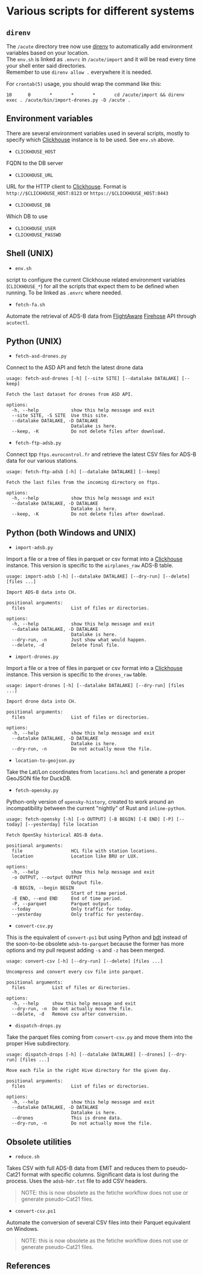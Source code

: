 # Various scripts for different systems

## `direnv`

The `/acute`  directory tree now use [direnv] to automatically add environment variables based on your location.  
The `env.sh` is linked as `.envrc` in `/acute/import` and it will be read every time your shell enter said directories.  
Remember to use `direnv allow .` everywhere it is needed.

For `crontab(5)` usage, you should wrap the command like this:
```cronexp
10      0       *       *       *       cd /acute/import && direnv exec . /acute/bin/import-drones.py -D /acute .
```

## Environment variables

There are several environment variables used in several scripts, mostly to specify which [Clickhouse] instance is to be used.
See `env.sh` above.

- `CLICKHOUSE_HOST`

FQDN to the DB server

- `CLICKHOUSE_URL`

URL for the HTTP client to [Clickhouse].  Format is `http://$CLICKHOUSE_HOST:8123` or `https://$CLICKHOUSE_HOST:8443` 

- `CLICKHOUSE_DB`

Which DB to use

- `CLICKHOUSE_USER`
- `CLICKHOUSE_PASSWD`

## Shell (UNIX)

- `env.sh`

script to configure the current Clickhouse related environment variables (`CLICKHOUSE_*`) for all the scripts that
expect them to be defined when running.  To be linked as `.envrc` where needed.

- `fetch-fa.sh`

Automate the retrieval of ADS-B data from [FlightAware] [Firehose] API through `acutectl`.

## Python (UNIX)

- `fetch-asd-drones.py`

Connect to the ASD API and fetch the latest drone data

```text
usage: fetch-asd-drones [-h] [--site SITE] [--datalake DATALAKE] [--keep]

Fetch the last dataset for drones from ASD API.

options:
  -h, --help            show this help message and exit
  --site SITE, -S SITE  Use this site.
  --datalake DATALAKE, -D DATALAKE
                        Datalake is here.
  --keep, -K            Do not delete files after download.
```

- `fetch-ftp-adsb.py`

Connect tpp `ftps.eurocontrol.fr` and retrieve the latest CSV files for ADS-B data for our various stations.

```text
usage: fetch-ftp-adsb [-h] [--datalake DATALAKE] [--keep]

Fetch the last files from the incoming directory on ftps.

options:
  -h, --help            show this help message and exit
  --datalake DATALAKE, -D DATALAKE
                        Datalake is here.
  --keep, -K            Do not delete files after download.
```

## Python (both Windows and UNIX)

- `import-adsb.py`

Import a file or a tree of files in parquet or csv format into a [Clickhouse] instance.  This version is specific
to the `airplanes_raw` ADS-B table.

```text
usage: import-adsb [-h] [--datalake DATALAKE] [--dry-run] [--delete] [files ...]

Import ADS-B data into CH.

positional arguments:
  files                 List of files or directories.

options:
  -h, --help            show this help message and exit
  --datalake DATALAKE, -D DATALAKE
                        Datalake is here.
  --dry-run, -n         Just show what would happen.
  --delete, -d          Delete final file.
```

- `import-drones.py` 
 
Import a file or a tree of files in parquet or csv format into a [Clickhouse] instance.  This version is specific
to the `drones_raw` table.

```text
usage: import-drones [-h] [--datalake DATALAKE] [--dry-run] [files ...]

Import drone data into CH.

positional arguments:
  files                 List of files or directories.

options:
  -h, --help            show this help message and exit
  --datalake DATALAKE, -D DATALAKE
                        Datalake is here.
  --dry-run, -n         Do not actually move the file.
```

- `location-to-geojson.py`

Take the Lat/Lon coordinates from `locations.hcl` and generate a proper GeoJSON file for DuckDB.

- `fetch-opensky.py`

Python-only version of `opensky-history`, created to work around an incompatibility between the current "nightly" of
Rust and `inline-python`.

```text
usage: fetch-opensky [-h] [-o OUTPUT] [-B BEGIN] [-E END] [-P] [--today] [--yesterday] file location

Fetch OpenSky historical ADS-B data.

positional arguments:
  file                  HCL file with station locations.
  location              Location like BRU or LUX.

options:
  -h, --help            show this help message and exit
  -o OUTPUT, --output OUTPUT
                        Output file.
  -B BEGIN, --begin BEGIN
                        Start of time period.
  -E END, --end END     End of time period.
  -P, --parquet         Parquet output.
  --today               Only traffic for today.
  --yesterday           Only traffic for yesterday.
```

- `convert-csv.py`

This is the equivalent of `convert-ps1` but using Python and [bdt] instead of the soon-to-be obsolete `adsb-to-parquet`
because the former has more options and my pull request adding `-s` and `-z` has been merged.

```text
usage: convert-csv [-h] [--dry-run] [--delete] [files ...]

Uncompress and convert every csv file into parquet.

positional arguments:
  files          List of files or directories.

options:
  -h, --help     show this help message and exit
  --dry-run, -n  Do not actually move the file.
  --delete, -d   Remove csv after conversion.
```

- `dispatch-drops.py`

Take the parquet files coming from `convert-csv.py` and move them into the proper Hive subdirectory.

```text
usage: dispatch-drops [-h] [--datalake DATALAKE] [--drones] [--dry-run] [files ...]

Move each file in the right Hive directory for the given day.

positional arguments:
  files                 List of files or directories.

options:
  -h, --help            show this help message and exit
  --datalake DATALAKE, -D DATALAKE
                        Datalake is here.
  --drones              This is drone data.
  --dry-run, -n         Do not actually move the file.
```

## Obsolete utilities

- `reduce.sh`

Takes CSV with full ADS-B data from EMIT and reduces them to pseudo-Cat21 format with specific columns.
Significant data is lost during the process. Uses the `adsb-hdr.txt` file to add CSV headers.

> NOTE: this is now obsolete as the fetiche workflow does not use or generate pseudo-Cat21 files.

- `convert-csv.ps1`

Automate the conversion of several CSV files into their Parquet equivalent on Windows.

> NOTE: this is now obsolete as the fetiche workflow does not use or generate pseudo-Cat21 files.

## References

[bdt]: https://github.com/datafusion-contrib/bdt

[Clickhouse]: https://clickhouse.com/

[direnv]: https://direnv.net/

[Firehose]: https://www.flightaware.com/firehose/documentation/

[Flightaware]: https://flightaware.com/
